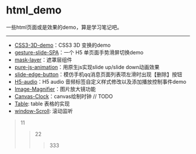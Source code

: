 # html_demo
一些html页面或是效果的demo，算是学习笔记吧。

---

- [CSS3-3D-demo](./CSS3-3D-demo/README.md)：CSS3 3D 变换的demo
- [gesture-slide-SPA](./gesture-slide-SPA/README.md)：一个 H5 单页面手势滑屏切换demo
- [mask-layer](./mask-layer/README.md)：遮罩层组件
- [pure-js-animation](./pure-js-animation/README.md)：用原生js实现slide up/slide down动画效果
- [slide-edge-button](./slide-edge-button/README.md)：模仿手机qq消息页面列表项左滑时出现【删除】按钮
- [H5-audio](./H5-audio/README.md)：H5 audio 音频标签自定义样式修改以及添加播放控制事件demo
- [Image-Magnifier](./Image-Magnifier/README.md)：图片放大镜功能
- [Canvas-Clock](./Canvas-Clock/README.md)：canvas绘制时钟 // TODO
- [Table](./table/README.md): table 表格的实现
- [window-Scroll](./window-Scroll/README.md): 滚动监听

> 11
>> 22
>>> 333
